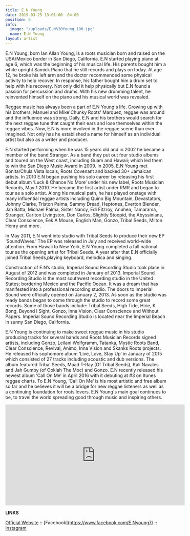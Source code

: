 ```yaml
---
title: E.N Young
date: 2019-03-25 13:01:00 -04:00
position: 6
info:
  image: "/uploads/E.N%20Young_100.jpg"
  name: E.N Young
layout: artist
---
```


E.N Young, born Ian Allan Young, is a roots musician born and raised on the USA/Mexico border in San Diego, California. E.N started playing piano at age 6, which was the beginning of his musical life. His parents bought him a white upright Samick Piano that he still records and plays on today. At age 12, he broke his left arm and the doctor recommended some physical activity to help recover. In response, his father bought him a drum set to help with his recovery. Not only did it help physically but E.N found a passion for percussion and drums. With his new drumming talent, he reinvented himself on the piano and his musical world was revealed.

Reggae music has always been a part of E.N Young's life. Growing up with his brothers, Manuel and Mike'Chunky Roots' Marquez, reggae was around and the influence was strong. Daily, E.N and his brothers would search for the next reggae tune that caught their ears and lose themselves within the reggae vibes. Now, E.N is more involved in the reggae scene than ever imagined. Not only has he established a name for himself as an individual artist but also as a writer and producer.

E.N started performing when he was 15 years old and in 2002 he became a member of the band Stranger. As a band they put out four studio albums and toured on the West coast, including Guam and Hawaii; which led them to win the San Diego Music Award in 2009. In 2005, E.N Young met Bonita/Chula Vista locals, Roots Covenant and backed 30\+ Jamaican artists. In 2010 E.N began pushing his solo career by releasing his first debut album ‘Luck & Chance No More’ under his new label, Roots Musician Records, May 1 2010. He became the first artist under RMR and began to tour as a solo artist. Along his musical path, he has played onstage with many influential reggae artists including Quino Big Mountain, Devastators, Johnny Clarke, Triston Palma, Sammy Dread, Heptones, Everton Blender, Jah Batta, Michael Palma, Sister Nancy, Edi Fitzroy, Anuhea, Tamarama, Stranger, Carlton Livingston, Don Carlos, Slightly Stoopid, the Abyssinians, Clear Conscience, Eek A Mouse, English Man, Gonzo, Tribal Seeds, Milton Henry and more.

In May 2011, E.N went into studio with Tribal Seeds to produce their new EP ‘SoundWaves.’ The EP was released in July and received world-wide attention. From Hawaii to New York, E.N Young completed a fall national tour as the opening artist for Tribal Seeds. A year after that E.N officially joined Tribal Seeds,playing keyboard, melodica and singing.

Construction of E.N’s studio, Imperial Sound Recording Studio took place in August of 2012 and was completed in January of 2013. Imperial Sound Recording Studio is the most southwest recording studio in the United States; bordering Mexico and the Pacific Ocean. It was a dream that has manifested into a professional recording studio. The doors to Imperial Sound were officially opened on January 2, 2013. As soon as the studio was ready bands began to come through the studio to record some great records. Some of those bands include: Tribal Seeds, High Tide, Hirie, K Bong, Beyond I Sight, Gonzo, Inna Vision, Clear Conscience and Without Papers. Imperial Sound Recording Studio is located near the Imperial Beach in sunny San Diego, California.

E.N Young is continuing to make sweet reggae music in his studio producing tracks for several bands and Roots Musician Records signed artists, including Gonzo, Leilani Wolfgramm, Tatanka, Mystic Roots Band, Clear Conscience, Revival, Animo, Inna Vision and Skanks Roots projects. He released his sophomore album ‘Live, Love, Stay Up’ in January of 2015 which consisted of 27 tracks including acoustic and dub versions. The album featured Tribal Seeds, Maad T-Ray (Of Tribal Seeds), Kali Navales and Jah Gumby (of Ooklah The Moc) and Gonzo. E.N recently released his newest album ‘Call On Me’ in April 2016 with it debuting at #3 on Itunes reggae charts. To E.N Young, ‘Call On Me’ is his most artistic and free album so far and he believes it will be a bridge for new reggae listeners as well as a continuing foundation for roots lovers. E.N Young's main goal continues to be, to travel the world spreading good through music and inspiring others.

<iframe width="560" height="315" src="https://www.youtube.com/embed/-knhKimtvxs" frameborder="0" allow="accelerometer; autoplay; encrypted-media; gyroscope; picture-in-picture" allowfullscreen></iframe>

**LINKS**

[Official Website](https://www.rootsmusician.com/en-young) :: [Facebook](https://www.facebook.com/E.Nyoung7/ :: [Instagram](https://www.instagram.com/e_n_young/) 
